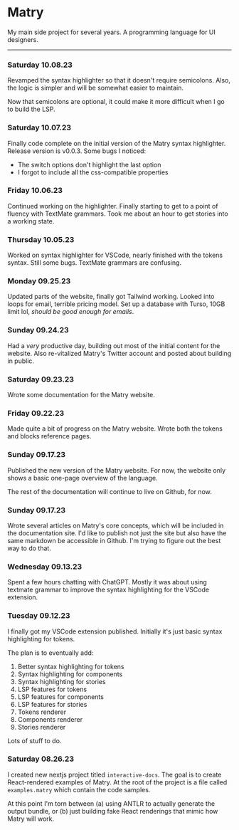 # Matry

My main side project for several years.
A programming language for UI designers.

---

### Saturday 10.08.23

Revamped the syntax highlighter so that it doesn't require semicolons.
Also, the logic is simpler and will be somewhat easier to maintain.

Now that semicolons are optional, it could make it more difficult when I go to build the LSP.

### Saturday 10.07.23

Finally code complete on the initial version of the Matry syntax highlighter.
Release version is v0.0.3.
Some bugs I noticed:

- The switch options don't highlight the last option
- I forgot to include all the css-compatible properties

### Friday 10.06.23

Continued working on the highlighter.
Finally starting to get to a point of fluency with TextMate grammars.
Took me about an hour to get stories into a working state.

### Thursday 10.05.23

Worked on syntax highlighter for VSCode, nearly finished with the tokens syntax.
Still some bugs.
TextMate grammars are confusing.

### Monday 09.25.23

Updated parts of the website, finally got Tailwind working.
Looked into loops for email, terrible pricing model.
Set up a database with Turso, 10GB limit lol, *should be good enough for emails*.

### Sunday 09.24.23

Had a *very* productive day, building out most of the initial content for the website.
Also re-vitalized Matry's Twitter account and posted about building in public.

### Saturday 09.23.23

Wrote some documentation for the Matry website.

### Friday 09.22.23

Made quite a bit of progress on the Matry website.
Wrote both the tokens and blocks reference pages.

### Sunday 09.17.23

Published the new version of the Matry website.
For now, the website only shows a basic one-page overview of the language.

The rest of the documentation will continue to live on Github, for now.

### Sunday 09.17.23

Wrote several articles on Matry's core concepts, which will be included in the documentation site.
I'd like to publish not just the site but also have the same markdown be accessible in Github.
I'm trying to figure out the best way to do that.

### Wednesday 09.13.23

Spent a few hours chatting with ChatGPT.
Mostly it was about using textmate grammar to improve the syntax highlighting for the VSCode extension.

### Tuesday 09.12.23

I finally got my VSCode extension published.
Initially it's just basic syntax highlighting for tokens.

The plan is to eventually add:
1. Better syntax highlighting for tokens
2. Syntax highlighting for components
3. Syntax highlighting for stories
4. LSP features for tokens
5. LSP features for components
6. LSP features for stories
7. Tokens renderer
8. Components renderer
9. Stories renderer

Lots of stuff to do.

### Saturday 08.26.23

I created new nextjs project titled `interactive-docs`.
The goal is to create React-rendered examples of Matry.
At the root of the project is a file called `examples.matry` which contain the code samples.

At this point I'm torn between (a) using ANTLR to actually generate the output bundle, or (b) just building fake React renderings that mimic how Matry will work.
